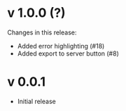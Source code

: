 # v 1.0.0 (?)
Changes in this release:
- Added error highlighting (#18)
- Added export to server button (#8)

# v 0.0.1
- Initial release
